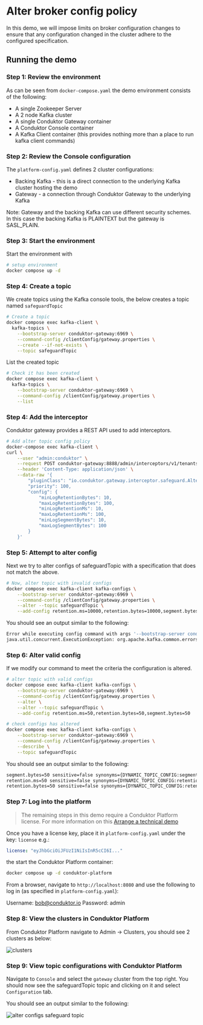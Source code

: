 # Alter broker config policy

In this demo, we will impose limits on broker configuration changes to ensure that any configuration changed in the cluster adhere to the configured specification.

## Running the demo

### Step 1: Review the environment

As can be seen from `docker-compose.yaml` the demo environment consists of the following:

* A single Zookeeper Server
* A 2 node Kafka cluster
* A single Conduktor Gateway container
* A Conduktor Console container
* A Kafka Client container (this provides nothing more than a place to run kafka client commands)

### Step 2: Review the Console configuration

The `platform-config.yaml` defines 2 cluster configurations:

* Backing Kafka - this is a direct connection to the underlying Kafka cluster hosting the demo
* Gateway - a connection through Conduktor Gateway to the underlying Kafka

Note: Gateway and the backing Kafka can use different security schemes. 
In this case the backing Kafka is PLAINTEXT but the gateway is SASL_PLAIN.

### Step 3: Start the environment

Start the environment with

```bash
# setup environment
docker compose up -d
```

### Step 4: Create a topic

We create topics using the Kafka console tools, the below creates a topic named `safeguardTopic`

```bash
# Create a topic
docker compose exec kafka-client \
  kafka-topics \
    --bootstrap-server conduktor-gateway:6969 \
    --command-config /clientConfig/gateway.properties \
    --create --if-not-exists \
    --topic safeguardTopic
```

List the created topic

```bash
# Check it has been created
docker compose exec kafka-client \
  kafka-topics \
    --bootstrap-server conduktor-gateway:6969 \
    --command-config /clientConfig/gateway.properties \
    --list
```

### Step 4: Add the interceptor

Conduktor gateway provides a REST API used to add interceptors.


```bash
# Add alter topic config policy
docker-compose exec kafka-client \
curl \
    --user "admin:conduktor" \
    --request POST conduktor-gateway:8888/admin/interceptors/v1/tenants/someTenant/users/someUser/interceptors/guard-alter-configs \
    --header 'Content-Type: application/json' \
    --data-raw '{
        "pluginClass": "io.conduktor.gateway.interceptor.safeguard.AlterBrokerConfigPolicyPlugin",
        "priority": 100,
        "config": {
            "minLogRetentionBytes": 10,
            "maxLogRetentionBytes": 100,
            "minLogRetentionMs": 10,
            "maxLogRetentionMs": 100,
            "minLogSegmentBytes": 10,
            "maxLogSegmentBytes": 100
        }
    }'
```

### Step 5: Attempt to alter config

Next we try to alter configs of safeguardTopic with a specification that does not match the above.

```bash
# Now, alter topic with invalid configs
docker compose exec kafka-client kafka-configs \
    --bootstrap-server conduktor-gateway:6969 \
    --command-config /clientConfig/gateway.properties \
    --alter --topic safeguardTopic \
    --add-config retention.ms=10000,retention.bytes=10000,segment.bytes=10000
```

You should see an output similar to the following:

```bash
Error while executing config command with args '--bootstrap-server conduktor-gateway:6969 --command-config /clientConfig/gateway.properties --alter --topic test --add-config retention.ms=10000,retention.bytes=10000,segment.bytes=10000'
java.util.concurrent.ExecutionException: org.apache.kafka.common.errors.PolicyViolationException: Request parameters do not satisfy the configured policy. retention.ms is '10000', must not be greater than 100. segment.bytes is '10000', must not be greater than 100. retention.bytes is '10000', must not be greater than 100
```
### Step 6: Alter valid config

If we modify our command to meet the criteria the configuration is altered.

```bash
# alter topic with valid configs
docker compose exec kafka-client kafka-configs \
    --bootstrap-server conduktor-gateway:6969 \
    --command-config /clientConfig/gateway.properties \
    --alter \
    --alter --topic safeguardTopic \
    --add-config retention.ms=50,retention.bytes=50,segment.bytes=50
```

```bash
# check configs has altered
docker compose exec kafka-client kafka-configs \
    --bootstrap-server conduktor-gateway:6969 \
    --command-config /clientConfig/gateway.properties \
    --describe \
    --topic safeguardTopic
```

You should see an output similar to the following:
```bash
segment.bytes=50 sensitive=false synonyms={DYNAMIC_TOPIC_CONFIG:segment.bytes=50, DEFAULT_CONFIG:log.segment.bytes=1073741824}
retention.ms=50 sensitive=false synonyms={DYNAMIC_TOPIC_CONFIG:retention.ms=50}
retention.bytes=50 sensitive=false synonyms={DYNAMIC_TOPIC_CONFIG:retention.bytes=50, DEFAULT_CONFIG:log.retention.bytes=-1}
```

### Step 7: Log into the platform

> The remaining steps in this demo require a Conduktor Platform license. For more information on this [Arrange a technical demo](https://www.conduktor.io/contact/demo)

Once you have a license key, place it in `platform-config.yaml` under the key: `license` e.g.:

```yaml
license: "eyJhbGciOiJFUzI1NiIsInR5cCI6I..."
```

the start the Conduktor Platform container:

```bash
docker compose up -d conduktor-platform
```

From a browser, navigate to `http://localhost:8080` and use the following to log in (as specified in `platform-config.yaml`):

Username: bob@conduktor.io
Password: admin

### Step 8: View the clusters in Conduktor Platform

From Conduktor Platform navigate to Admin -> Clusters, you should see 2 clusters as below:

![clusters](images/clusters.png "Clusters")

### Step 9: View topic configurations with Conduktor Platform

Navigate to `Console` and select the `gateway` cluster from the top right.
You should now see the safeguardTopic topic and clicking on it and select `Configuration` tab.

You should see an output similar to the following:

![alter configs safeguard topic](images/alter_configs_safeguard.png "Alter configs safeguard")
